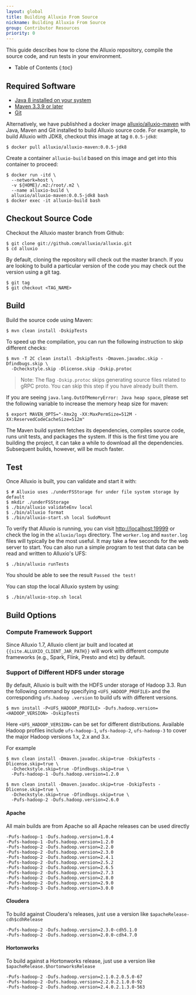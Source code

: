 ```yaml
---
layout: global
title: Building Alluxio From Source
nickname: Building Alluxio From Source
group: Contributor Resources
priority: 0
---
```


This guide describes how to clone the Alluxio repository, compile the source code, and run tests in your environment.

* Table of Contents
{:toc}

## Required Software

- [Java 8 installed on your system](http://www.oracle.com/technetwork/java/javase/downloads/jdk8-downloads-2133151.html)
- [Maven 3.3.9 or later](http://maven.apache.org/download.cgi)
- [Git](https://git-scm.org/downloads)

Alternatively, we have publishhed a docker image [alluxio/alluxio-maven](https://hub.docker.com/r/alluxio/alluxio-maven) with Java, Maven and Git installed to build Alluxio source code.
For example, to build Alluxio with JDK8, checkout this image at tag `0.0.5-jdk8`:

```console
$ docker pull alluxio/alluxio-maven:0.0.5-jdk8
```

Create a container `alluxio-build` based on this image and get into this container to proceed:

```console
$ docker run -itd \
  --network=host \
  -v ${HOME}/.m2:/root/.m2 \
  --name alluxio-build \
  alluxio/alluxio-maven:0.0.5-jdk8 bash
$ docker exec -it alluxio-build bash
```

## Checkout Source Code

Checkout the Alluxio master branch from Github:

```console
$ git clone git://github.com/alluxio/alluxio.git
$ cd alluxio
```

By default, cloning the repository will check out the master branch. If you are looking to build a
particular version of the code you may check out the version using a git tag.

```console
$ git tag
$ git checkout <TAG_NAME>
```

## Build

Build the source code using Maven:

```console
$ mvn clean install -DskipTests
```

To speed up the compilation, you can run the following instruction to skip different checks:

```console
$ mvn -T 2C clean install -DskipTests -Dmaven.javadoc.skip -Dfindbugs.skip \
  -Dcheckstyle.skip -Dlicense.skip -Dskip.protoc
```

> Note: The flag `-Dskip.protoc` skips generating source files related to gRPC proto.
You can skip this step if you have already built them.

If you are seeing `java.lang.OutOfMemoryError: Java heap space`, please set the following
variable to increase the memory heap size for maven:

```console
$ export MAVEN_OPTS="-Xmx2g -XX:MaxPermSize=512M -XX:ReservedCodeCacheSize=512m"
```

The Maven build system fetches its dependencies, compiles source code, runs unit tests, and packages
the system. If this is the first time you are building the project, it can take a while to download
all the dependencies. Subsequent builds, however, will be much faster.

## Test

Once Alluxio is built, you can validate and start it with:

```console
$ # Alluxio uses ./underFSStorage for under file system storage by default
$ mkdir ./underFSStorage
$ ./bin/alluxio validateEnv local
$ ./bin/alluxio format
$ ./bin/alluxio-start.sh local SudoMount
```

To verify that Alluxio is running, you can visit [http://localhost:19999](http://localhost:19999) or
check the log in the `alluxio/logs` directory. The `worker.log` and `master.log` files will
typically be the most useful. It may take a few seconds for the web server to start. You can also
run a simple program to test that data can be read and written to Alluxio's UFS:

```console
$ ./bin/alluxio runTests
```

You should be able to see the result `Passed the test!`

You can stop the local Alluxio system by using:

```console
$ ./bin/alluxio-stop.sh local
```

## Build Options

### Compute Framework Support

Since Alluxio 1.7, Alluxio client jar built and located at
`{{site.ALLUXIO_CLIENT_JAR_PATH}}` will work with different compute frameworks
(e.g., Spark, Flink, Presto and etc) by default.

### Support of Different HDFS under storage

By default, Alluxio is built with the HDFS under storage of Hadoop 3.3.
Run the following command by specifying `<UFS_HADOOP_PROFILE>` and the corresponding `ufs.hadoop
.version` to build ufs with different versions.

```console
$ mvn install -P<UFS_HADOOP_PROFILE> -Dufs.hadoop.version=<HADOOP_VERSION> -DskipTests
```

Here `<UFS_HADOOP_VERSION>` can be set for different distributions.
Available Hadoop profiles include `ufs-hadoop-1`, `ufs-hadoop-2`, `ufs-hadoop-3` to cover the major
Hadoop versions 1.x, 2.x and 3.x.

For example
```
$ mvn clean install -Dmaven.javadoc.skip=true -DskipTests -Dlicense.skip=true \
  -Dcheckstyle.skip=true -Dfindbugs.skip=true \
  -Pufs-hadoop-1 -Dufs.hadoop.version=1.2.0
```

```
$ mvn clean install -Dmaven.javadoc.skip=true -DskipTests -Dlicense.skip=true \
  -Dcheckstyle.skip=true -Dfindbugs.skip=true \
  -Pufs-hadoop-2 -Dufs.hadoop.version=2.6.0
```

#### Apache

All main builds are from Apache so all Apache releases can be used directly

```properties
-Pufs-hadoop-1 -Dufs.hadoop.version=1.0.4
-Pufs-hadoop-1 -Dufs.hadoop.version=1.2.0
-Pufs-hadoop-2 -Dufs.hadoop.version=2.2.0
-Pufs-hadoop-2 -Dufs.hadoop.version=2.3.0
-Pufs-hadoop-2 -Dufs.hadoop.version=2.4.1
-Pufs-hadoop-2 -Dufs.hadoop.version=2.5.2
-Pufs-hadoop-2 -Dufs.hadoop.version=2.6.5
-Pufs-hadoop-2 -Dufs.hadoop.version=2.7.3
-Pufs-hadoop-2 -Dufs.hadoop.version=2.8.0
-Pufs-hadoop-2 -Dufs.hadoop.version=2.9.0
-Pufs-hadoop-3 -Dufs.hadoop.version=3.0.0
```

#### Cloudera

To build against Cloudera's releases, just use a version like `$apacheRelease-cdh$cdhRelease`

```properties
-Pufs-hadoop-2 -Dufs.hadoop.version=2.3.0-cdh5.1.0
-Pufs-hadoop-2 -Dufs.hadoop.version=2.0.0-cdh4.7.0
```

#### Hortonworks

To build against a Hortonworks release, just use a version like `$apacheRelease.$hortonworksRelease`

```properties
-Pufs-hadoop-2 -Dufs.hadoop.version=2.1.0.2.0.5.0-67
-Pufs-hadoop-2 -Dufs.hadoop.version=2.2.0.2.1.0.0-92
-Pufs-hadoop-2 -Dufs.hadoop.version=2.4.0.2.1.3.0-563
```
